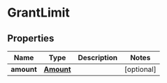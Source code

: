 
# GrantLimit

## Properties
Name | Type | Description | Notes
------------ | ------------- | ------------- | -------------
**amount** | [**Amount**](Amount.md) |  |  [optional]



